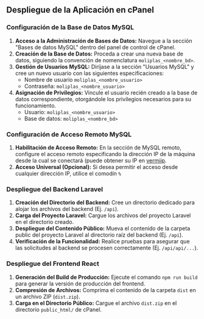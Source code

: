 ## **Despliegue de la Aplicación en cPanel**

### Configuración de la Base de Datos MySQL

1. **Acceso a la Administración de Bases de Datos:** Navegue a la sección "Bases de datos MySQL" dentro del panel de control de cPanel.
2. **Creación de la Base de Datos:** Proceda a crear una nueva base de datos, siguiendo la convención de nomenclatura `moliplas_<nombre_bd>`.
3. **Gestión de Usuarios MySQL:** Diríjase a la sección "Usuarios MySQL" y cree un nuevo usuario con las siguientes especificaciones:
    - Nombre de usuario `moliplas_<nombre_usuario>`
    - Contraseña: `moliplas_<nombre_usuario>`
4. **Asignación de Privilegios:** Vincule el usuario recién creado a la base de datos correspondiente, otorgándole los privilegios necesarios para su funcionamiento.
    - Usuario:  `moliplas_<nombre_usuario>`
    - Base de datos: `moliplas_<nombre_bd>`


### Configuración de Acceso Remoto MySQL

1. **Habilitación de Acceso Remoto:** En la sección de MySQL remoto, configure el acceso remoto especificando la dirección IP de la máquina desde la cual se conectará (puede obtener su IP en [vermiip](https://vermiip.es).
2. **Acceso Universal (Opcional):** Si desea permitir el acceso desde cualquier dirección IP, utilice el comodín `%`


### Despliegue del Backend Laravel
1. **Creación del Directorio del Backend:** Cree un directorio dedicado para alojar los archivos del backend (Ej. `/api`).
2. **Carga del Proyecto Laravel:** Cargue los archivos del proyecto Laravel en el directorio creado.
3. **Despliegue del Contenido Público:** Mueva el contenido de la carpeta public del proyecto Laravel al directorio raíz del backend (Ej. `/api`).
4. **Verificación de la Funcionalidad:** Realice pruebas para asegurar que las solicitudes al backend se procesen correctamente (Ej. `/api/api/...`).

### Despliegue del Frontend React

1. **Generación del Build de Producción:** Ejecute el comando `npm run build` para generar la versión de producción del frontend.
2. **Compresión de Archivos:** Comprima el contenido de la carpeta `dist` en un archivo ZIP (`dist.zip`).
3. **Carga en el Directorio Público:** Cargue el archivo `dist.zip` en el directorio `public_html/` de cPanel.